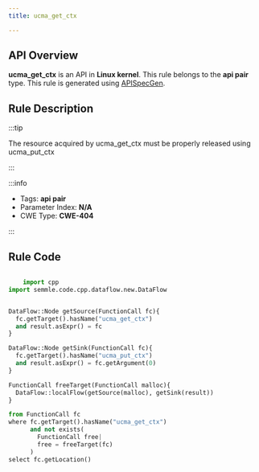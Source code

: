 ```yaml
---
title: ucma_get_ctx

---
```



## API Overview
**ucma_get_ctx** is an API in **Linux kernel**. This rule belongs to the **api pair** type. This rule is generated using [APISpecGen](../../tools/APISpecGen).
## Rule Description

:::tip

The resource acquired by ucma_get_ctx must be properly released using ucma_put_ctx

:::

:::info

- Tags: **api pair**
- Parameter Index: **N/A**
- CWE Type: **CWE-404**

:::

## Rule Code
```python

    import cpp
import semmle.code.cpp.dataflow.new.DataFlow


DataFlow::Node getSource(FunctionCall fc){
  fc.getTarget().hasName("ucma_get_ctx")
  and result.asExpr() = fc
}

DataFlow::Node getSink(FunctionCall fc){
  fc.getTarget().hasName("ucma_put_ctx")
  and result.asExpr() = fc.getArgument(0)
}

FunctionCall freeTarget(FunctionCall malloc){
  DataFlow::localFlow(getSource(malloc), getSink(result))
}

from FunctionCall fc
where fc.getTarget().hasName("ucma_get_ctx")
      and not exists(
        FunctionCall free| 
        free = freeTarget(fc)
      )
select fc.getLocation()

    
```